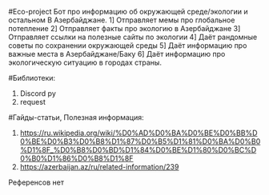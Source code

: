 #Eco-project
Бот про информацию об окружающей среде/экологии и остальном В Азербайджане.
1] Отправляет мемы про глобальное потепление 
2] Отправляет факты про экологию в Азербайджане
3] Отправляет ссылки на полезные сайты по экологии 
4] Даёт рандомные советы по сохранении окружающей среды
5] Даёт информацию про важные места в Азербайджане/Баку 
6] Даёт информацию про экологическую ситуацию в городах страны.

#Библиотеки:
1) Discord py
2) request


#Гайды-статьи, Полезная информация:
1) https://ru.wikipedia.org/wiki/%D0%AD%D0%BA%D0%BE%D0%BB%D0%BE%D0%B3%D0%B8%D1%87%D0%B5%D1%81%D0%BA%D0%B0%D1%8F_%D0%B8%D0%BD%D1%84%D0%BE%D1%80%D0%BC%D0%B0%D1%86%D0%B8%D1%8F
2) https://azerbaijan.az/ru/related-information/239

Референсов нет
